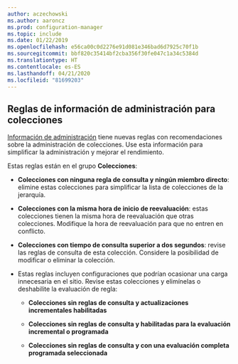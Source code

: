 ```yaml
---
author: aczechowski
ms.author: aaroncz
ms.prod: configuration-manager
ms.topic: include
ms.date: 01/22/2019
ms.openlocfilehash: e56ca00c0d2276e91d081e346bad6d7925c70f1b
ms.sourcegitcommit: bbf820c35414bf2cba356f30fe047c1a34c5384d
ms.translationtype: HT
ms.contentlocale: es-ES
ms.lasthandoff: 04/21/2020
ms.locfileid: "81699203"
---
```

## <a name="management-insight-rules-for-collections"></a><a name="bkmk_micoll"></a> Reglas de información de administración para colecciones
<!--3555752-->

[Información de administración](../../../../servers/manage/management-insights.md) tiene nuevas reglas con recomendaciones sobre la administración de colecciones. Use esta información para simplificar la administración y mejorar el rendimiento. 


Estas reglas están en el grupo **Colecciones**:

- **Colecciones con ninguna regla de consulta y ningún miembro directo**: elimine estas colecciones para simplificar la lista de colecciones de la jerarquía.  

- **Colecciones con la misma hora de inicio de reevaluación**: estas colecciones tienen la misma hora de reevaluación que otras colecciones. Modifique la hora de reevaluación para que no entren en conflicto.  

- **Colecciones con tiempo de consulta superior a dos segundos**: revise las reglas de consulta de esta colección. Considere la posibilidad de modificar o eliminar la colección.

- Estas reglas incluyen configuraciones que podrían ocasionar una carga innecesaria en el sitio. Revise estas colecciones y elimínelas o deshabilite la evaluación de regla:  

    - **Colecciones sin reglas de consulta y actualizaciones incrementales habilitadas**  

    - **Colecciones sin reglas de consulta y habilitadas para la evaluación incremental o programada**  

    - **Colecciones sin reglas de consulta y con una evaluación completa programada seleccionada**  

